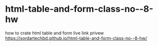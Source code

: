 # html-table-and-form-class-no--8-hw
how to crate html table and form 
live link privew
 https://sordartechbd.github.io/html-table-and-form-class-no--8-hw/
